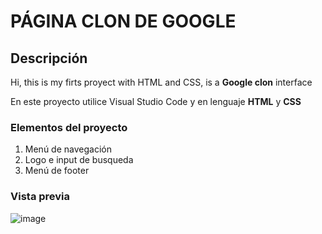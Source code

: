 # PÁGINA CLON DE GOOGLE
## Descripción
Hi, this is my firts proyect with HTML and CSS, is a **Google clon** interface

En este proyecto utilice Visual Studio Code y en lenguaje **HTML** y **CSS**

### Elementos del proyecto
<ol>
  <li>Menú de navegación</li>
  <li>Logo e input de busqueda</li>
  <li>Menú de footer</li>
</ol>

### Vista previa
![image](https://github.com/Myzelp/google-clon/assets/151804021/3503c27c-a2d4-460f-8b60-ccc9c43f3191)

